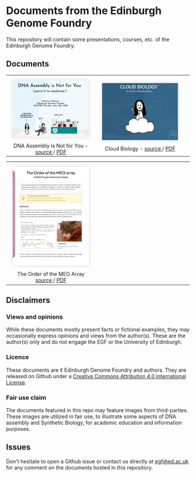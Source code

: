 # Documents from the Edinburgh Genome Foundry

This repository will contain some presentations, courses, etc. of the Edinburgh Genome Foundry.

## Documents

<table>
  <tr align="center">
    <td width="50%">
      <a href="https://github.com/Edinburgh-Genome-Foundry/egf-shared-documents/blob/master/slideshows/eastbio_dundee_2018/sample.pdf">
        <img src="https://github.com/Edinburgh-Genome-Foundry/egf-shared-documents/raw/master/slideshows/eastbio_dundee_2018/talk_screenshot.jpeg" />
      </a>
      DNA Assembly is Not for You -
      <a href="https://github.com/Edinburgh-Genome-Foundry/egf-shared-documents/tree/master/slideshows/eastbio_dundee_2018/"> source </a> /
      <a href="https://github.com/Edinburgh-Genome-Foundry/egf-shared-documents/blob/master/slideshows/eastbio_dundee_2018/sample.pdf"> PDF </a>
    </td>
    <td width="50%">
         <a href="https://github.com/Edinburgh-Genome-Foundry/egf-shared-documents/blob/master/slideshows/bbsrc_skills_school_2018/sample.pdf">
        <img src="https://github.com/Edinburgh-Genome-Foundry/egf-shared-documents/raw/master/slideshows/bbsrc_skills_school_2018/talk_screenshot.jpeg" />
      </a>
      Cloud Biology -
      <a href="https://github.com/Edinburgh-Genome-Foundry/egf-shared-documents/tree/master/slideshows/bbsrc_skills_school_2018/"> source </a> /
      <a href="https://github.com/Edinburgh-Genome-Foundry/egf-shared-documents/blob/master/slideshows/bbsrc_skills_school_2018/sample.pdf"> PDF </a>
    <td/>
  </tr>
</table>
<table>
  <tr align="center">
    <td width="50%">
      <a href="https://github.com/Edinburgh-Genome-Foundry/egf-shared-documents/blob/master/courses_material/order_of_the_meo_array/sample.pdf">
        <img src="https://github.com/Edinburgh-Genome-Foundry/egf-shared-documents/raw/master/courses_material/order_of_the_meo_array/screenshot.jpeg" />
      </a>
      The Order of the MEO Array
      <a href="https://github.com/Edinburgh-Genome-Foundry/egf-shared-documents/tree/master/courses_material/order_of_the_meo_array/"> source </a> /
      <a href="https://github.com/Edinburgh-Genome-Foundry/egf-shared-documents/raw/master/courses_material/order_of_the_meo_array/sample.pdf"> PDF </a>
    </td>
    <td width="50%">
    <td/>
  </tr>
</table>


## Disclaimers

### Views and opinions

While these documents mostly present facts or fictional examples, they may occasionally express opinions and views from the author(s).
These are the author(s) only and do not engage the EGF or the University of Edinburgh.

### Licence

These documents are ¢ Edinburgh Genome Foundry and authors.
They are released on Github under a <a rel="license" href="http://creativecommons.org/licenses/by/4.0/">Creative Commons Attribution 4.0 International License</a>.

### Fair use claim

The documents featured in this repo may feature images from third-parties.
These images are utilized in fair use, to illustrate some aspects of DNA assembly and Synthetic Biology, for academic education and information purposes.

## Issues

Don't hesitate to open a Github issue or contact us directly at egf@ed.ac.uk for any comment on the documents hosted in this repository.

